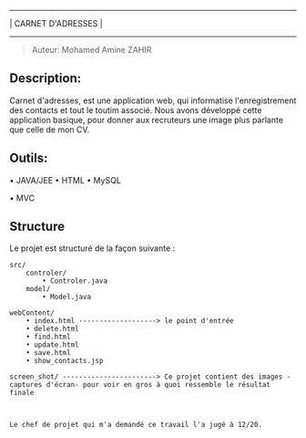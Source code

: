 ***********************
|  CARNET D'ADRESSES  |
***********************


>Auteur: Mohamed Amine ZAHIR


Description: 
------------
Carnet d'adresses, est une application web, qui informatise l'enregistrement des contacts et tout le toutim associé. Nous avons développé cette application basique, pour donner aux recruteurs une image plus parlante que celle de mon CV.


Outils:
-------
 • JAVA/JEE
 • HTML
 • MySQL

 • MVC


Structure 
---------
Le projet est structuré de la façon suivante :
	
	src/
		controler/
			• Controler.java          
		model/
			• Model.java              
    
    webContent/
    	• index.html -------------------> le point d'entrée
    	• delete.html
    	• find.html
    	• update.html
    	• save.html
    	• show_contacts.jsp

    screen_shot/ -----------------------> Ce projet contient des images -captures d'écran- pour voir en gros à quoi ressemble le résultat finale
    
    
    
    Le chef de projet qui m'a demandé ce travail l'a jugé à 12/20.
